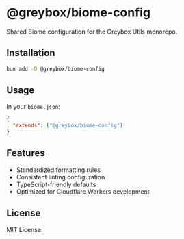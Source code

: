 # @greybox/biome-config

Shared Biome configuration for the Greybox Utils monorepo.

## Installation

```bash
bun add -D @greybox/biome-config
```

## Usage

In your `biome.json`:

```json
{
  "extends": ["@greybox/biome-config"]
}
```

## Features

- Standardized formatting rules
- Consistent linting configuration
- TypeScript-friendly defaults
- Optimized for Cloudflare Workers development

## License

MIT License
